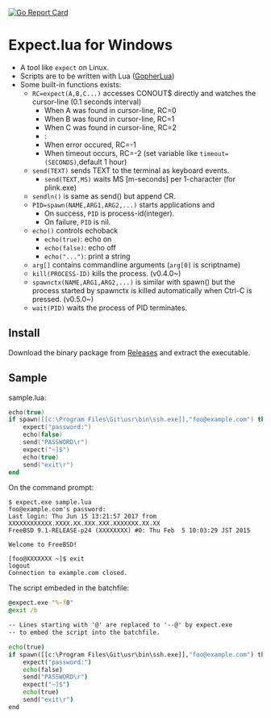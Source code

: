 [![Go Report Card](https://goreportcard.com/badge/github.com/zetamatta/expect)](https://goreportcard.com/report/github.com/zetamatta/expect)

Expect.lua for Windows
======================

- A tool like `expect` on Linux.
- Scripts are to be written with Lua ([GopherLua](https://github.com/yuin/gopher-lua))
- Some built-in functions exists:
    - `RC=expect(A,B,C...)` accesses CONOUT$ directly and watches the cursor-line (0.1 seconds interval)
        - When A was found in cursor-line, RC=0
        - When B was found in cursor-line, RC=1
        - When C was found in cursor-line, RC=2
        - :
        - When error occured, RC=-1
        - When timeout occurs, RC=-2 (set variable like `timeout=(SECONDS)`,default 1 hour)
    - `send(TEXT)` sends TEXT to the terminal as keyboard events.
        - `send(TEXT,MS)` waits MS [m-seconds] per 1-character (for plink.exe)
    - `sendln()` is same as send() but append CR.
    - `PID=spawn(NAME,ARG1,ARG2,...)` starts applications and
        - On success, `PID` is process-id(integer).
        - On failure, `PID` is nil.
    - `echo()` controls echoback
        - `echo(true)`: echo on
        - `echo(false)`: echo off
        - `echo("...")`: print a string
    - `arg[]` contains commandline arguments (`arg[0]` is scriptname)
    - `kill(PROCESS-ID)` kills the process. (v0.4.0~)
    - `spawnctx(NAME,ARG1,ARG2,...)` is similar with spawn() but the process started by spawnctx is killed automatically when Ctrl-C is pressed. (v0.5.0~)
    - `wait(PID)` waits the process of PID terminates.

Install
-------

Download the binary package from [Releases](https://github.com/zetamatta/expect/releases) and extract the executable.

Sample
------

sample.lua:

```sample.lua
echo(true)
if spawn([[c:\Program Files\Git\usr\bin\ssh.exe]],"foo@example.com") then
    expect("password:")
    echo(false)
    send("PASSWORD\r")
    expect("~]$")
    echo(true)
    send("exit\r")
end
```

On the command prompt:

```console
$ expect.exe sample.lua
foo@example.com's password:
Last login: Thu Jun 15 13:21:57 2017 from XXXXXXXXXXXX.XXXX.XX.XXX.XXX.XXXXXXX.XX.XX
FreeBSD 9.1-RELEASE-p24 (XXXXXXXX) #0: Thu Feb  5 10:03:29 JST 2015

Welcome to FreeBSD!

[foo@XXXXXXX ~]$ exit
logout
Connection to example.com closed.
```

The script embeded in the batchfile:

```sample.cmd
@expect.exe "%~f0"
@exit /b

-- Lines starting with '@' are replaced to '--@' by expect.exe
-- to embed the script into the batchfile.

echo(true)
if spawn([[c:\Program Files\Git\usr\bin\ssh.exe]],"foo@example.com") then
    expect("password:")
    echo(false)
    send("PASSWORD\r")
    expect("~]$")
    echo(true)
    send("exit\r")
end
```
